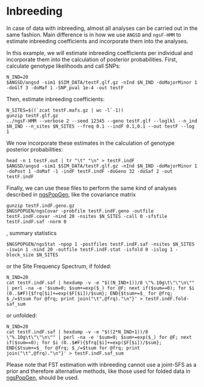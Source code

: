 # Inbreeding

In case of data with inbreeding, almost all analyses can be carried out in the same fashion. Main difference is in how we use `ANGSD` and `ngsF-HMM` to estimate inbreeding coefficients and incorporate them into the analyses.

In this example, we will estimate inbreeding coefficients per individual and incorporate them into the calculation of posterior probabilities. First, calculate genotype likelihoods and call SNPs:

    N_IND=20
    $ANGSD/angsd -sim1 $SIM_DATA/testF.glf.gz -nInd $N_IND -doMajorMinor 1 -doGlf 3 -doMaf 1 -SNP_pval 1e-4 -out testF

Then, estimate inbreeding coefficients:

    N_SITES=$((`zcat testF.mafs.gz | wc -l`-1))
    gunzip testF.glf.gz
    ../ngsF-HMM --verbose 2 --seed 12345 --geno testF.glf --loglkl --n_ind $N_IND --n_sites $N_SITES --freq 0.1 --indF 0.1,0.1 --out testF --log 1

We now incorporate these estimates in the calculation of genotype posterior probabilities:

    head -n 1 testF.out | tr "\t" "\n" > testF.indF
    $ANGSD/angsd -sim1 $SIM_DATA/testF.glf.gz -nInd $N_IND -doMajorMinor 1 -doPost 1 -doMaf -1 -indF testF.indF -doGeno 32 -doSaf 2 -out testF.indF

Finally, we can use these files to perform the same kind of analyses described in [ngsPopGen](https://github.com/mfumagalli/ngsPopGen), like the covariance matrix

    gunzip testF.indF.geno.gz
    $NGSPOPGEN/ngsCovar -probfile testF.indF.geno -outfile testF.indF.covar -nind 20 -nsites $N_SITES -call 0 -sfsfile testF.indF.saf -norm 0

, summary statistics

    $NGSPOPGEN/ngsStat -npop 1 -postfiles testF.indF.saf -nsites $N_SITES -iswin 1 -nind 20 -outfile testF.indF.stat -isfold 0 -islog 1 -block_size $N_SITES

or the Site Frequency Spectrum, if folded:

    N_IND=20
    cat testF.indF.saf | hexdump -v -e "$((N_IND+1))/8 \"%.10g\t\"\"\n\"" | perl -na -e '$sum=0; $sum+=exp($_) for @F; next if($sum==0); for $i (0..$#F){$frq[$i]+=exp($F[$i])/$sum}; END{$tsum+=$_ for @frq; $_/=$tsum for @frq; print join("\t",@frq)."\n"}' > testF.indF.fold-saf_sum

or unfolded:

    N_IND=20
    cat testF.indF.saf | hexdump -v -e "$((2*N_IND+1))/8 \"%.10g\t\"\"\n\"" | perl -na -e '$sum=0; $sum+=exp($_) for @F; next if($sum==0); for $i (0..$#F){$frq[$i]+=exp($F[$i])/$sum}; END{$tsum+=$_ for @frq; $_/=$tsum for @frq; print join("\t",@frq)."\n"}' > testF.indF.saf_sum

Please note that FST estimation with inbreeding cannot use a joint-SFS as a prior and therefore alternative methods, like those used for folded data in [ngsPopGen](https://github.com/mfumagalli/ngsPopGen), should be used.

